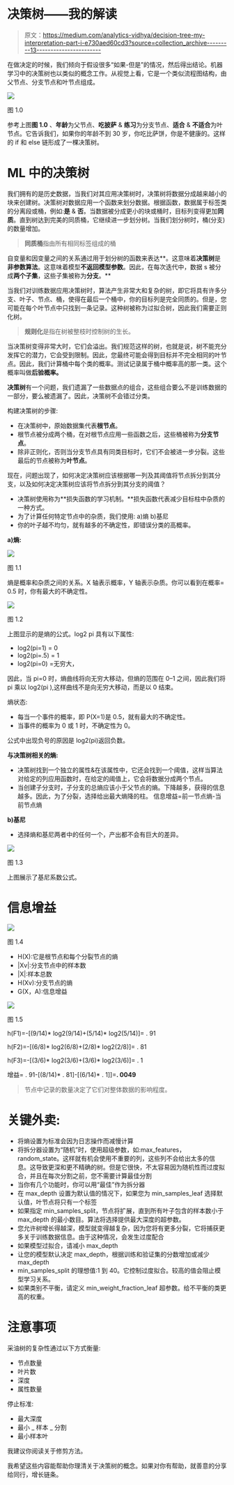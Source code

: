 # 决策树——我的解读

> 原文：<https://medium.com/analytics-vidhya/decision-tree-my-interpretation-part-i-e730aed60cd3?source=collection_archive---------13----------------------->

在做决定的时候，我们倾向于假设很多“如果-但是”的情况，然后得出结论。机器学习中的决策树也以类似的概念工作。从视觉上看，它是一个类似流程图结构，由父节点、分支节点和叶节点组成。

![](img/65f9e13add7cd3308a947681edefaed8.png)

图 1.0

参考上图**图 1.0** 、**年龄**为父节点、**吃披萨** & **练习**为分支节点、**适合** & **不适合**为叶节点。它告诉我们，如果你的年龄不到 30 岁，你吃比萨饼，你是不健康的。这样的 if 和 else 链形成了一棵决策树。

# ML 中的决策树

我们拥有的是历史数据，当我们对其应用决策树时，决策树将数据分成越来越小的块来创建树。决策树对数据应用一个函数来划分数据。根据函数，数据属于标签类的分离段或桶，例如:**是** & **否**。当数据被分成更小的块或桶时，目标列变得更加**同质**。直到树达到完美的同质桶，它继续进一步划分树。当我们划分树时，桶(分支)的数量增加。

> **同质桶**指由所有相同标签组成的桶

自变量和因变量之间的关系通过用于划分树的函数来表达**。这意味着**决策树**是**非参数算法**。这意味着模型**不返回模型参数**。因此，在每次迭代中，数据 s 被分成**两个子集**，这些子集被称为**分支**。**

当我们对训练数据应用决策树时，算法产生非常大和复杂的树，即它将具有许多分支、叶子、节点、桶，使得在最后一个桶中，你的目标列是完全同质的。但是，您可能在每个叶节点中只找到一条记录。这种树被称为过拟合树，因此我们需要正则化树。

> **规则化**是指在树被整枝时控制树的生长。

当决策树变得非常大时，它们会溢出。我们规范这样的树，也就是说，树不能充分发挥它的潜力，它会受到限制。因此，您最终可能会得到目标并不完全相同的叶节点。因此，我们计算桶中每个类的概率。测试记录属于桶中概率高的那一类。这个概率叫做**后验概率。**

**决策树**有一个问题，我们遗漏了一些数据点的组合，这些组合要么不是训练数据的一部分，要么被遗漏了。因此，决策树不会错过分类。

构建决策树的步骤:

*   在决策树中，原始数据集代表**根节点**。
*   根节点被分成两个桶，在对根节点应用一些函数之后，这些桶被称为**分支节点**。
*   除非正则化，否则当分支节点具有同类目标时，它们不会被进一步分裂。这些最后的节点被称为**叶节点**。

现在，问题出现了，如何决定决策树应该根据哪一列及其阈值将节点拆分到其分支，以及如何决定决策树应该将节点拆分到其分支的阈值？

*   决策树使用称为**损失函数的学习机制。**损失函数代表减少目标柱中杂质的一种方式。
*   为了计算任何特定节点中的杂质，我们使用:
    a)熵
    b)基尼
*   你的叶子越不均匀，就有越多的不确定性，即错误分类的高概率。

**a)熵:**

![](img/3d23e23be6c1d408002d664701b5b5f4.png)

图 1.1

熵是概率和杂质之间的关系。X 轴表示概率，Y 轴表示杂质。你可以看到在概率= 0.5 时，你有最大的不确定性。

![](img/40efd23f89fc14d7fd7126d7f61d3683.png)

图 1.2

上图显示的是熵的公式。log2 pi 具有以下属性:

*   log2(pi=1) = 0
*   log2(pi=.5) = 1
*   log2(pi=0) =无穷大，

因此，当 pi=0 时，熵曲线将向无穷大移动，但熵的范围在 0–1 之间，因此我们将 pi 乘以 log2(pi ),这样曲线不是向无穷大移动，而是以 0 结束。

熵状态:

*   每当一个事件的概率，即 P(X=1)是 0.5，就有最大的不确定性。
*   当事件的概率为 0 或 1 时，不确定性为 0。

公式中出现负号的原因是 log2(pi)返回负数。

**与决策树相关的熵:**

*   决策树找到一个独立的属性&在该属性中，它还会找到一个阈值，这样当算法对给定的列应用函数时，在给定的阈值上，它会将数据分成两个节点。
*   当创建子分支时，子分支的总熵应该小于父节点的熵。下降越多，获得的信息越多。因此，为了分裂，选择给出最大熵降的柱。
    信息增益=前一节点熵-当前节点熵

**b)基尼**

*   选择熵和基尼两者中的任何一个，产出都不会有巨大的差异。

![](img/402d4555a58afcb6a598f001a4630887.png)

图 1.3

上图展示了基尼系数公式。

# **信息增益**

![](img/687d7bc6b7b787f2de46292ae9f2f46d.png)

图 1.4

*   H(X):它是根节点和每个分裂节点的熵
*   |Xv|:分支节点中的样本数
*   |X|:样本总数
*   H(Xv):分支节点的熵
*   G(X，A):信息增益

![](img/340b55dd08fb0767d7534f60bec671f0.png)

图 1.5

h(F1)=-[(9/14)* log2(9/14)+(5/14)* log2(5/14)]= . 91

h(F2)=-[(6/8)* log2(6/8)+(2/8)* log2(2/8)]= . 81

h(F3)=-[(3/6)* log2(3/6)+(3/6)* log2(3/6)]= . 1

增益= . 91-[(8/14)* . 81]-[(6/14)* . 1]]=**. 0049**

> 节点中记录的数量决定了它们对整体数据的影响程度。

# **关键外卖:**

*   将熵设置为标准会因为日志操作而减慢计算
*   将拆分器设置为“随机”时，使用超级参数，如:max_features，random_state。这样就有机会使用不重要的列，这些列不会给出太多的信息。这导致更深和更不精确的树。但是它很快，不太容易因为随机性而过度拟合，并且在每次分割之前，您不需要计算最佳分割
*   当你有几个功能时，你可以用“最佳”作为拆分器
*   在 max_depth 设置为默认值的情况下，如果您为 min_samples_leaf 选择默认值，叶节点将只有一个标签
*   如果指定 min_samples_split，节点将扩展，直到所有叶子包含的样本数小于 max_depth 的最小数目。算法将选择提供最大深度的超参数。
*   您允许树增长得越深，模型就变得越复杂，因为您将有更多分裂，它将捕获更多关于训练数据信息。由于这种情况，会发生过度配合
*   如果模型过拟合，请减小 max_depth
*   让您的模型默认决定 max_depth，根据训练和验证集的分数增加或减少 max_depth
*   min_samples_split 的理想值:1 到 40。它控制过度拟合。较高的值会阻止模型学习关系。
*   如果类别不平衡，请定义 min_weight_fraction_leaf 超参数。给不平衡的类更高的权重。

# 注意事项

采油树的复杂性通过以下方式衡量:

*   节点数量
*   叶片数
*   深度
*   属性数量

停止标准:

*   最大深度
*   最小 _ 样本 _ 分割
*   最小样本叶

我建议你阅读关于修剪方法。

我希望这些内容能帮助你理清关于决策树的概念。如果对你有帮助，就善意的分享给同行，增长链条。